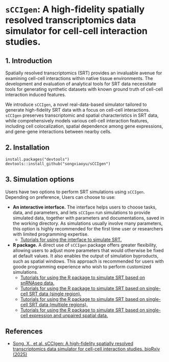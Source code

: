 
<!-- README.md is generated from README.Rmd. Please edit that file -->

# `sCCIgen`: A high-fidelity spatially resolved transcriptomics data simulator for cell-cell interaction studies.

## 1. Introduction

Spatially resolved transcriptomics (SRT) provides an invaluable avenue for examining cell-cell interactions within native tissue environments. The development and evaluation of analytical tools for SRT data necessitate tools for generating synthetic datasets with known ground truth of cell-cell interaction induced features. 

We introduce `sCCIgen`, a novel real-data-based simulator tailored to generate high-fidelity SRT data with a focus on cell-cell interactions. `sCCIgen` preserves transcriptomic and spatial characteristics in SRT data, while comprehensively models various cell-cell interaction features, including cell colocalization, spatial dependence among gene expressions, and gene-gene interactions between nearby cells. 

## 2. Installation

```{r, eval=FALSE}
install.packages("devtools")
devtools::install_github("songxiaoyu/sCCIgen")
```

## 3. Simulation options

Users have two options to perform SRT simulations using `sCCIgen`. Depending on preference, Users can choose to use:

  - **An interactive interface.** The interface helps users to choose tasks, data, and parameters, and lets `sCCIgen` run simulations to provide simulated data, together with parameters and documentations, saved in the working directory. As simulations usually involve many parameters, this option is highly recommended for the first time user or researchers with limited programming expertise. 
    - [Tutorials for using the interface to simulate SRT.](https://songxiaoyu.github.io/sCCIgen/articles/Interface.html)
  - **R package.** A direct use of `sCCIgen` package offers greater flexibility, allowing users to adjust more parameters that would otherwise be fixed at default values. It also enables the output of simulation byproducts, such as spatial windows. This approach is recommended for users with goode programming experience who wish to perform customized simulations.
    - [Tutorials for using the R package to simulate SRT based on snRNAseq data.](https://songxiaoyu.github.io/sCCIgen/articles/Rpackage_snRNAseq.html)
    - [Tutorials for using the R package to simulate SRT based on single-cell SRT data (single region).](https://songxiaoyu.github.io/sCCIgen/articles/Rpackage_SRT_region.html)
    - [Tutorials for using the R package to simulate SRT based on single-cell SRT data (multiple regions).](https://songxiaoyu.github.io/sCCIgen/articles/Rpackage_SRT.html)
    - [Tutorials for using the R package to simulate SRT based on single-cell expression and unpaired spatial data.](https://songxiaoyu.github.io/sCCIgen/articles/Rpackage_unpaired.html)
  
## References

- [Song, X., et al. sCCIgen: A high-fidelity spatially resolved transcriptomics data simulator for cell-cell interaction studies. bioRxiv  (2025)](https://www.biorxiv.org/content/10.1101/2025.01.07.631830v1)
